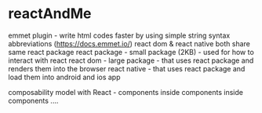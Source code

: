 # reactAndMe

emmet plugin - write html codes faster by using simple string syntax abbreviations (https://docs.emmet.io/)
react dom & react native both share same react package
react package - small package (2KB) - used for how to interact with react
react dom - large package - that uses react package and renders them into the browser
react native - that uses react package and load them into android and ios app 

composability model with React - components inside components inside components .... 